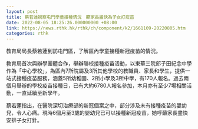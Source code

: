 ```yaml
---
layout: post
title: 蔡若蓮視察屯門學童接種情況　籲家長盡快為子女打疫苗
date: 2022-08-05 18:25:26.000000000 +08:00
link: https://news.rthk.hk/rthk/ch/component/k2/1661109-20220805.htm
categories: rthk
---
```


教育局局長蔡若蓮到訪屯門區，了解區內學童接種新冠疫苗的情況。

教育局首次與辦學團體合作，舉辦聯校接種疫苗活動，以東華三院邱子田紀念中學作為「中心學校」，為區內7所院屬及3所其他學校的教職員、家長和學生，提供一站式接種疫苗服務，涵蓋5所幼稚園、2所小學及3所中學，有170人報名。過去兩個月舉辦的學校疫苗接種日，已有大約6780人報名參加，本月亦有至少7場相關活動，一直延續至新學年。

蔡若蓮指出，在醫院深切治療部的新冠個案之中，部分涉及未有接種疫苗的嬰幼兒，令人心痛。現時6個月至3歲的嬰幼兒已可以接種新冠疫苗，她呼籲家長盡快安排子女打針。
